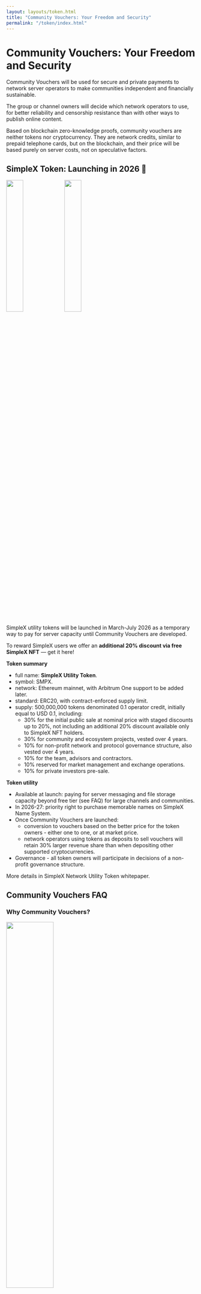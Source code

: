 ```yaml
---
layout: layouts/token.html
title: "Community Vouchers: Your Freedom and Security"
permalink: "/token/index.html"
---
```


# Community Vouchers: Your Freedom and Security

Community Vouchers will be used for secure and private payments to network server operators to make communities independent and financially sustainable.

The group or channel owners will decide which network operators to use, for better reliability and censorship resistance than with other ways to publish online content.

Based on blockchain zero-knowledge proofs, community vouchers are neither tokens nor cryptocurrency. They are network credits, similar to prepaid telephone cards, but on the blockchain, and their price will be based purely on server costs, not on speculative factors.

## SimpleX Token: Launching in 2026 🚀

<img src="/img/design_3/simplex_nft_light.png" width="30%" class="float-to-right dark:hidden">

<img src="/img/design_3/simplex_nft_dark.png" width="30%" class="float-to-right hidden dark:block">

SimpleX utility tokens will be launched in March-July 2026 as a temporary way to pay for server capacity until Community Vouchers are developed.

To reward SimpleX users we offer an **additional 20% discount via free SimpleX NFT** &mdash; get it here!

**Token summary**
- full name: **SimpleX Utility Token**.
- symbol: SMPX.
- network: Ethereum mainnet, with Arbitrum One support to be added later.
- standard: ERC20, with contract-enforced supply limit.
- supply: 500,000,000 tokens denominated 0.1 operator credit, initially equal to USD 0.1, including:
  - 30% for the initial public sale at nominal price with staged discounts up to 20%, not including an additional 20% discount available only to SimpleX NFT holders.
  - 30% for community and ecosystem projects, vested over 4 years.
  - 10% for non-profit network and protocol governance structure, also vested over 4 years.
  - 10% for the team, advisors and contractors.
  - 10% reserved for market management and exchange operations.
  - 10% for private investors pre-sale.

**Token utility**
- Available at launch: paying for server messaging and file storage capacity beyond free tier (see FAQ) for large channels and communities.
- In 2026-27: priority right to purchase memorable names on SimpleX Name System.
- Once Community Vouchers are launched:
  - conversion to vouchers based on the better price for the token owners - either one to one, or at market price.
  - network operators using tokens as deposits to sell vouchers will retain 30% larger revenue share than when depositing other supported cryptocurrencies.
- Governance - all token owners will participate in decisions of a non-profit governance structure.

More details in SimpleX Network Utility Token whitepaper.

## Community Vouchers FAQ

### Why Community Vouchers?

<img src="/img/design_3/community_vouchers_light.jpg" width="50%" class="float-to-right dark:hidden">

<img src="/img/design_3/community_vouchers_dark.jpg" width="50%" class="float-to-right hidden dark:block">

Very simple - somebody has to pay the bills.

There are many social media and content platforms that are free to use. But they may turn out to be quite expensive:
- they collect and sell information about your online activity &mdash; to make you pay higher prices and to influence your opinions.
- you don't own the content you publish on "free" platforms. It limits your right to use this content, in case the audience grows and it becomes successful.
- the channel you created does not belong to you as well - it can be removed in case of copyright or other content complaints, even if they are not valid.

With centralized platforms you own nothing. The only solution to that is that groups and communities pay their own bills. The great news is that infrastructure for hosting is quite cheap, and we estimate that the cost to host a community of 5,000-10,000 users who receive messages (can be up to 100,000 members) with 5-10 Gb worth of files will be approximately $5-10 per month. This small amount will make communities independent and network operators profitable.

### Will there be free public groups and channels?

Yes, within a free tier limit.

We will confirm it in 2026, but approximately 1,000 users receiving messages (can be up to 5,000-10,000 members), and 500 Mb long-term storage capacity for files and media per group will be available for free.

Limit on sending files with 2 days in-transit storage will remain the same – up to 1 Gb per file.

### Why not use existing tokens or cryptocurrencies?

We want to provide privacy and security of payments for the servers, which is incompatible with the necessary financial compliance in case of cryptocurrency or freely tradable token.

Community Vouchers are legally equivalent to prepaid telephone cards - community members and owners can buy them for fiat currency or cryptocurrency, and then use them to pay to network operators without identifying community owners - to protect their security and freedom of speech.

Community Vouchers will only allow 2 transfers between network users, to enable donations to communities, and will not be suitable as the long-term value storage, as they will expire in 6-12 months after purchase. These limitations will protect Community Vouchers from speculation and from financial regulations. Their price will be determined by the costs of providing the server capacity, and not speculatively, as it happens with cryptocurrencies.

### How will vouchers work for the users?

Users who want to pay for or sponsor their communities will buy Community Vouchers via the app and then the app will manage them automatically and transparently - no need to worry about managing wallets or cryptographic keys, it will be like topping up a prepaid mobile phone, including support for in-app payments.

The app will automatically choose another random operator to buy vouchers from, and the usage of vouchers will be unlinkable with the purchase - thanks to zero-knowledge proofs used with the vouchers.

### How will SimpleX network evolve to support Community Vouchers?

Currently there are two pre-configured operators in SimpleX apps, and you can use your own self-hosted servers. It allows for a high degree of network decentralization and for creation of protected network segments, unlike many networks where everybody has access to all servers, protecting SimpleX network from network-wide attacks. But for users that only use pre-configured servers the decentralization is limited.

The launch of Community Vouchers will create financial incentives for many other server operators to become available to the end users, under the same terms. SimpleX Chat Ltd and several non-profit entities in different jurisdictions (we already established SimpleX Chat Foundation in the US) will play the role of network regulator. They will sign the agreements with the network operators obliging them to honour the same privacy policy and quality of service as a condition of earning profit from SimpleX network traffic.

### How will vouchers work for the network operators?

To be able to issue the vouchers, the network operator will have to:
- sign the agreement with the network regulator,
- make a deposit to a smart contract, using either SimpleX utility tokens (see below) or any other supported cryptocurrency. This deposit will limit the amount of voucher credits the operator can issue without providing a service.
- share revenue from selling the vouchers with the network regulator. This share of revenue that the operator can retain will be higher for known operators, and lower for anonymous (as operator anonymity comes at a risk to users' privacy and security, so users will be able to opt out of using anonymous operators), and also 30% higher if deposit is made with SimpleX Utility Tokens and lower if it is made with some other cryptocurrency.

### What are the conditions of SimpleX NFT discount?

We offer the SimpleX NFT as a way to reward and to say "big thank you" to our early users and communities that made SimpleX network what it is today. It will also help us better understand the demand for SimpleX utility tokens.

SimpleX NFTs are completely free, you only need to pay Ethereum network fee to "mint" them (aka "gas", usually $0.5-1 per mint). You don't have to buy utility tokens if you decide not to, but if you do &mdash; SimpleX NFT will provide you an additional 20% discount.

Conditions:
- **20% discount** is applied to SimpleX utility token price after any other publicly available discounts.
- you can **buy utility tokens many times** - SimpleX NFT will remain in your wallet as a reminder of early days of SimpleX network.
- you can mint SimpleX NFT **only until midnight December 31, 2025** ([Anywhere on Earth time](https://www.timeanddate.com/time/zones/aoe)).
- to receive this discount in 2026, you will have to buy SimpleX utility tokens via this website page to the wallet that has SimpleX NFT.
- you can **sell or gift SimpleX NFT** to any other wallet that does not have it.
- **only one SimpleX NFT per wallet**, except contract owner, where we can pre-mint NFTs. It is enforced by smart contract when minting and sending NFT, so if you already have a SimpleX NFT in the wallet you won't be able to mint or to buy another one.
- SimpleX NFT has **immutable conditions and image** on [IPFS](https://ipfs.tech) - we can't change them once minted.
- We reserve the right to stop minting NFTs or to change any conditions for future NFTs at any time.
